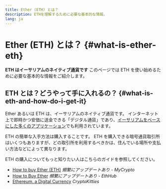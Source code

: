 ```yaml
---
title: Ether (ETH) とは？
description: ETHを理解するために必要な基本的な情報。
lang: ja
---
```


# Ether (ETH) とは？ {#what-is-ether-eth}

<div class="featured">

**ETH はイーサリアムのネイティブ通貨です** このページでは ETH を使い始めるために必要な基本的な情報をご紹介します。

</div>

## ETH とは？どうやって手に入れるの？ {#what-is-eth-and-how-do-i-get-it}

Ether あるいは ETH は、イーサリアムのネイティブ通貨です。 インターネット上で即時かつ安価に送金できる「デジタル通貨」であり、[イーサリアムをベースにした多くのアプリケーション](/ja/dapps/)でも利用されています。

ETH の簡単な入手方法は購入することです。 ETH を購入できる暗号通貨取引所はいくつもありますが、どの取引所を利用するべきかは、住んでいる場所や支払い方法などによって異なります。

ETH の購入についてもっと知りたい人はこちらのガイドを参照してください。

- [How to buy Ether (ETH)](https://support.mycrypto.com/how-to/getting-started/how-to-buy-ether-with-usd) _頻繁にアップデートあり - MyCrypto_
- [How to Buy Ether](https://docs.ethhub.io/using-ethereum/how-to-buy-ether/) _頻繁にアップデートあり - EthHub_
- [Ethereum, a Digital Currency](https://www.cryptokitties.co/faq#ethereum-a-digital-currency) _CryptoKitties_
